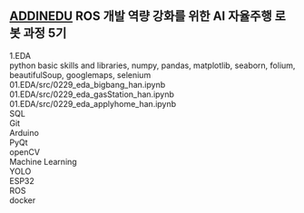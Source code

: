 ## [ADDINEDU](https://github.com/addinedu-ros-5th) ROS 개발 역량 강화를 위한 AI 자율주행 로봇 과정 5기

1.EDA\
python basic skills and libraries, numpy, pandas, matplotlib, seaborn, folium, beautifulSoup, googlemaps, selenium\
01.EDA/src/0229_eda_bigbang_han.ipynb\
01.EDA/src/0229_eda_gasStation_han.ipynb\
01.EDA/src/0229_eda_applyhome_han.ipynb\
SQL\
Git\
Arduino\
PyQt\
openCV\
Machine Learning\
YOLO\
ESP32\
ROS\
docker
